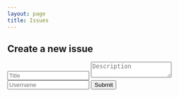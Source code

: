 ```yaml
---
layout: page
title: Issues
---
```


<head>
  <link href="https://fonts.googleapis.com/css?family=Oxygen&display=swap" rel="stylesheet">
</head>

<div id="issue-form">
  <h2>Create a new issue</h2>
  <form id="new-issue-form">
    <input type="text" id="title2" name="title" placeholder="Title">
    <textarea id="desc" name="desc" placeholder="Description"></textarea>
    <input type="text" id="username" name="username" placeholder="Username">
    <button type="submit">Submit</button>
  </form>
</div>

<div id="issuesDiv"></div>

<script src="https://code.jquery.com/jquery-3.6.0.min.js"></script>
<script>
  $(document).ready(function() {
    $('#new-issue-form').on('submit', function(e) {
      e.preventDefault();
      var title = $('#title2').val();
      var desc = $('#desc').val();
      var username = $('#username').val();
      $.post('http://localhost:8087/api/issues/post', { title: title, desc: desc, username: username });
    });
    $.ajax({
      url: "http://localhost:8087/api/issues/",
      type: "GET",
      success: function(data) {
        var issues = data;
        var html = '';
        for (var i = 0; i < issues.length; i++) {
          var issue = issues[i];
          html += '<div style="border:1px solid #333; margin:0px; padding:5px;">';
          html += '<h3 style="font-size: 1.6em; font-weight: bold; font-family: Oxygen;"><a " style="text-decoration: underline;">' + issue.title + '</a></h3>';
          var desc = issue.desc;
          if (desc.length > 100) {
            desc = desc.substring(0, 100) + '...';
          }
          html += '<p style="font-family: Oxygen;">' + desc + '</p>';
          // Display replies
          var replies = issue.replies;
          for (var j in replies) {
            var reply = replies[j];
            var replyStyle = reply.bot ? 'style="background-color: #f0f0f0; border-radius: 10px;"' : '';
            html += '<div ' + replyStyle + '>';
            html += '<p>' + reply.desc + '</p>';
            html += '<p style="font-style: italic;">- By: ' + reply.username + '</p>';
            html += '</div>';
          }
          html += '<button class="reply-button" data-id="' + issue.id + '">Reply</button>';
          html += '<div id="reply-form-' + issue.id + '" style="display: none;">';
          html += '<form class="reply-form" data-id="' + issue.id + '">';
          html += '<input type="text" name="username" placeholder="Your username">';
          html += '<textarea name="reply" placeholder="Your reply"></textarea>';
          html += '<button type="submit">Submit reply</button>';
          html += '</form>';
          html += '</div>';
          html += '</div>';
        }
        $('#issuesDiv').html(html);
      }
    });
    $(document).on('click', '.reply-button', function() {
      var id = $(this).data('id');
      $('#reply-form-' + id).show();
    });
    $(document).on('submit', '.reply-form', function(e) {
    e.preventDefault();
    var id = $(this).data('id');
    var username = $(this).find('input[name="username"]').val();
    var reply = $(this).find('textarea[name="reply"]').val();
    $.ajax({
        url: 'http://localhost:8087/api/issues/comment',
        type: 'POST',
        data: JSON.stringify({ id: id.toString(), username: username, desc: reply }),
        contentType: 'application/json; charset=utf-8',
        dataType: 'json',
        async: false,
        success: function(msg) {
            alert(msg);
        }
    });
    });

  });
</script>
